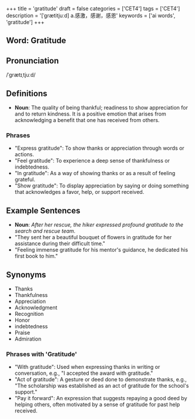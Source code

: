 +++
title = 'gratitude'
draft = false
categories = ['CET4']
tags = ['CET4']
description = '[ˈgrætitjuːd] a.感激，感谢，感恩'
keywords = ['ai words', 'gratitude']
+++

## Word: Gratitude

## Pronunciation
/ˈɡrætɪˌtjuːd/

## Definitions
- **Noun**: The quality of being thankful; readiness to show appreciation for and to return kindness. It is a positive emotion that arises from acknowledging a benefit that one has received from others.

### Phrases
- "Express gratitude": To show thanks or appreciation through words or actions.
- "Feel gratitude": To experience a deep sense of thankfulness or indebtedness.
- "In gratitude": As a way of showing thanks or as a result of feeling grateful.
- "Show gratitude": To display appreciation by saying or doing something that acknowledges a favor, help, or support received.

## Example Sentences
- **Noun**: _After her rescue, the hiker expressed profound gratitude to the search and rescue team._
- "They sent her a beautiful bouquet of flowers in gratitude for her assistance during their difficult time."
- "Feeling immense gratitude for his mentor's guidance, he dedicated his first book to him."

## Synonyms
- Thanks
- Thankfulness
- Appreciation
- Acknowledgment
- Recognition
- Honor
- indebtedness
- Praise
- Admiration

### Phrases with 'Gratitude'
- "With gratitude": Used when expressing thanks in writing or conversation, e.g., "I accepted the award with gratitude."
- "Act of gratitude": A gesture or deed done to demonstrate thanks, e.g., "The scholarship was established as an act of gratitude for the school's support."
- "Pay it forward": An expression that suggests repaying a good deed by helping others, often motivated by a sense of gratitude for past help received.
